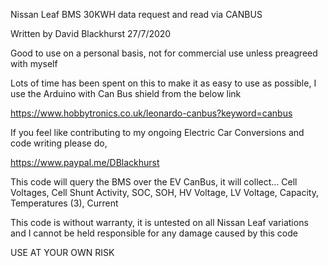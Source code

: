 Nissan Leaf BMS 30KWH data request and read via CANBUS

Written by David Blackhurst 27/7/2020

Good to use on a personal basis, not for commercial use unless preagreed with myself

Lots of time has been spent on this to make it as easy to use as possible, I use the Arduino with Can Bus shield from the below link

https://www.hobbytronics.co.uk/leonardo-canbus?keyword=canbus

If you feel like contributing to my ongoing Electric Car Conversions and code writing please do,

https://www.paypal.me/DBlackhurst

This code will query the BMS over the EV CanBus, it will collect...
Cell Voltages, Cell Shunt Activity, SOC, SOH, HV Voltage, LV Voltage, Capacity, Temperatures (3), Current

This code is without warranty, it is untested on all Nissan Leaf variations and I cannot be held responsible for any damage caused by this code

USE AT YOUR OWN RISK
